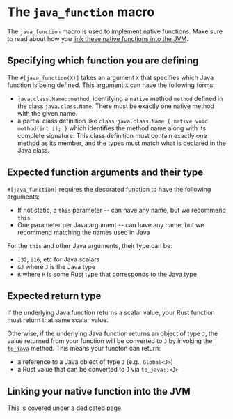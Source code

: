 # The `java_function` macro

The `java_function` macro is used to implement native functions. Make sure to read about how you [link these native functions into the JVM](./linking_native_functions.md).

## Specifying which function you are defining

The `#[java_function(X)]` takes an argument `X` that specifies which Java function is being defined.
This argument `X` can have the following forms:

* `java.class.Name::method`, identifying a `native` method `method` defined in the class `java.class.Name`. There must be exactly one native method with the given name.
* a partial class definition like `class java.class.Name { native void method(int i); }` which identifies the method name along with its complete signature. This class definition must contain exactly one method as its member, and the types must match what is declared in the Java class.

## Expected function arguments and their type

`#[java_function]` requires the decorated function to have the following arguments:

* If not static, a `this` parameter -- can have any name, but we recommend `this`
* One parameter per Java argument -- can have any name, but we recommend matching the names used in Java

For the `this` and other Java arguments, their type can be:

* `i32`, `i16`, etc for Java scalars
* `&J` where `J` is the Java type
* `R` where `R` is some Rust type that corresponds to the Java type

## Expected return type

If the underlying Java function returns a scalar value, your Rust function must return that same scalar value.

Otherwise, if the underlying Java function returns an object of type `J`, the value returned from your function will be converted to `J` by invoking the [`to_java`](./to_java.md) method. This means your functon can return:

* a reference to a Java object of type `J` (e.g., `Global<J>`) 
* a Rust value that can be converted to `J` via `to_java::<J>`

## Linking your native function into the JVM

This is covered under a [dedicated page](./linking_native_functions.md).
